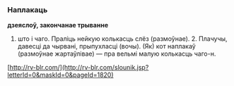 ### Наплакаць
**дзеяслоў, закончанае трыванне**

1. што і чаго. Праліць нейкую колькасць слёз (размоўнае). 2. Плачучы, давесці да чырвані, прыпухласці (вочы). (Як) кот наплакаў (размоўнае жартаўлівае) — пра вельмі малую колькасць чаго-н.

<a rel="author">[http://rv-blr.com/](http://rv-blr.com/slounik.jsp?letterId=0&maskId=0&pageId=1820)</a>
